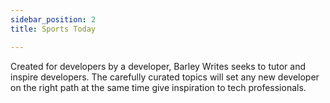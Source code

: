 ```yaml
---
sidebar_position: 2
title: Sports Today

---
```

Created for developers by a developer, Barley Writes seeks to tutor and inspire developers. The carefully curated topics will set any new developer on the right path at the same time give inspiration to tech professionals. 